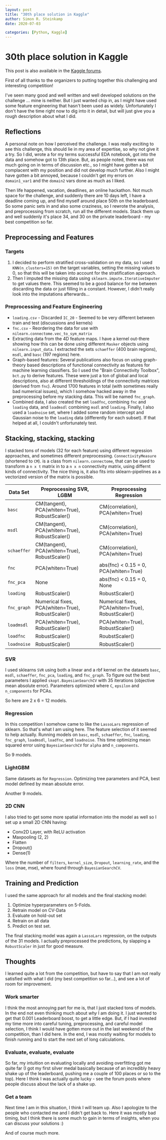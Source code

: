 ```yaml
---
layout: post
title: "30th place solution in Kaggle"
author: Simon R. Steinkamp
date: 2020-07-03

categories: [Python, Kaggle]
---
```

# 30th place solution in Kaggle

This post is also available in the [Kaggle forums](https://www.kaggle.com/c/trends-assessment-prediction/discussion/163744).

First of all thanks to the organizers to putting together this challenging and interesting competition!

I've seen many good and well written and well developed solutions on the challenge ... mine is neither. But I just wanted chip in, as I might have used some feature engineering that hasn't been used as widely. Unfortunately I don't have the time right now to dig into it in detail, but will just give you a rough description about what I did.

## Reflections

A personal note on how I perceived the challenge. I was really exciting to see this challenge, this should lie in my area of expertise, so why not give it a try. So I did, wrote a for my terms successful EDA notebook, got into the data and somehow got to 13th place. But, as people noted, there was not much going on in terms of discussion etc., so I might have gotten a
bit complacent with my position and did not develop much further. Also I might have gotten a bit annoyed, because I couldn't get my errors on `domain1_var1` and the `domain2` vars done as much as I liked.

Then life happened, vacation, deadlines, an online hackathon. Not much space for the challenge, and suddenly there are 10 days left, I have a deadline coming up, and find myself around place 50th on the leaderboard. So some panic sets in and also some craziness, so I rewrote the analysis, and preprocessing from scratch, run all the different models. Stack them up and well suddenly it's place 34, and 30 on the private leaderboard - my best competition so far.

## Preprocessing and Features

### Targets

1. I decided to perform stratified cross-validation on my data, so I used `KNN(n_clusters=15)` on
the target variables, setting the missing values to 0, so that this will be taken
into account for the stratification approach.
2. Then I imputed the missing data using `sklearn.impute.IterativeImputer` to get
values there. This seemed to be a good balance for me between discarding the data
or just filling in a constant. However, I didn't really look into the imputations
afterwards...

### Preprocessing and Feature Engineering

* `loading.csv` - Discarded `IC_20` - Seemed to be very different between train and test (discussions and kernels)
* `fnc.csv` - Reordering the data for use with `nilearn.connectome.vec_to_sym_matrix`
* Extracting data from the 4D feature maps. I have a kernel out-there showing how this can be done using different
`Masker` objects using `nilearn.input_data`. I extracted the sets `schaeffer` (400 brain regions),
`msdl`, and `basc` (197 regions) here.
* Graph-based features: Several publications also focus on using graph-theory based descriptions of functional
connectivity as features for machine learning classifiers. So I used the "Brain Connectivity Toolbox", `bct.py`
to derive features. These were just a ton of global and local descriptions, also at different thresholdings of the
connectivity matrices (derived from `fnc`). Around 1700 features in total (with sometimes really bad numerical
issues), which I somehow hacked away in the preprocessing before my stacking data. This will be named `fnc_graph`.
* Combined data, I also created the set `loadfnc`, combining `fnc` and `loading` data, and `loadmsdl` combining
`msdl` and `loading`. Finally, I also used a `loadnoise` set, where I added some random intercept and Gaussian noise
to the `loading` data (differently for each subset). If that helped at all, I couldn't unfortunately test.

## Stacking, stacking, stacking

I stacked tons of models (32 for each feature) using different regression approaches, and
sometimes different preprocessing. `ConnectivityMeasure` (shortened to `CM`).
is a class from `nilearn.connectome`,
that can be used to transform a `n x t` matrix in to a `n x n` connectivity matrix, using differnt
kinds of connectivity. The nice thing is, it also fits into sklearn-pipelines as a vectorized version
of the matrix is possible.

| Data Set | Preprocessing SVR, LGBM | Preprocessing Regression |
| -------- | ----------------------- | ------------------------ |
| `basc`   | CM(tangent), PCA(whiten=True), RobustScaler() | CM(correlation), PCA(whiten=True) |
| `msdl`   | CM(tangent), PCA(whiten=True), RobustScaler() | CM(correlation), PCA(whiten=True) |
| `schaeffer`   | CM(tangent), PCA(whiten=True), RobustScaler() | CM(correlation), PCA(whiten=True) |
| `fnc`   | PCA(whiten=True) | abs(fnc) < 0.15 = 0,  PCA(whiten=True) |
| `fnc_pca`   | None | abs(fnc) < 0.15 = 0,  None |
| `loading` | RobustScaler() | RobustScaler() |
| `fnc_graph` |Numerical fixes, PCA(whiten=True), RobustScaler() | Numerical fixes, PCA(whiten=True), RobustScaler() |
| `loadmsdl` | PCA(whiten=True), RobustScaler() | PCA(whiten=True), RobustScaler() |
| `loadfnc` | RobustScaler() | RoubstScaler() |
| `loadnoise` | RobustScaler() | RobustScaler()|

### SVR

I used sklearns `SVR` using both a linear and a rbf kernel on the datasets `basc`, `msdl`, `schaeffer`, `fnc_pca`, `loading`, and `fnc_graph`. To figure out the best parameters I applied `skopt.BayesianSearchCV` with 35 iterations (objective mean absolute error). Parameters optimized where `C`, `epsilon` and `n_components` for PCAs.

So here are 2 x 6 = 12 models.

### Regression

In this competition I somehow came to like the `LassoLars` regression of sklearn. So that's what I am using here. The feature selection of it seemed to help actually.
Running models on `basc`, `msdl`, `schaeffer`, `fnc`, `loading`, `fnc_graph`, `loadmsdl`, `loadfnc`, and `loadnoise`. This time optimizing mean squared error using `BayesianSearchCV` for `alpha` and `n_components`.

So 9 models.

### LightGBM

Same datasets as for `Regression`. Optimizing tree parameters and PCA, best model defined by mean absolute error.

Another 9 models.

### 2D CNN

I also tried to get some more spatial information into the model as well
so I set up a small 2D CNN having:

* Conv2D Layer, with ReLU activation
* Maxpooling (2, 2)
* Flatten
* Dropout()
* Dense(1)

Where the number of `filters`, `kernel_size`, `Dropout`, `learning_rate`, and the `loss` (mae, mse), where found through `BayesianSearchCV`.

## Training and Prediction

I used the same approach for all models and the final stacking model:

1. Optimize hyperparameters on 5-Folds.
2. Retrain model on CV-Data
3. Evaluate on hold-out set
4. Retrain on all data
5. Predict on test set.

The final stacking model was again a `LassoLars` regression, on the outputs of the 31 models. I actually preprocessed the predictions, by slapping a `RobustScaler` in just for good measure.

## Thoughts

I learned quite a lot from the competition, but have to say that I am not really satisfied with what I did (my best competition so far...), and see a lot of room for improvement.

### Work smarter

I think the most annoying part for me is, that I just stacked tons of models. In the end not even thinking much about *why* I am doing it. I just wanted to get that 0.001 Leaderboard boost, to get a little edge. But, if I had invested my time more into careful tuning, preprocessing, and careful model selection, I think I would have gotten more out in the last weekend of the competition, than I did here. In the end, I was mostly waiting for models to finish running and to start the next set of long calculations.

### Evaluate, evaluate, evaluate

So far, my intuition on evaluating locally and avoiding overfitting got me quite far (I got my first silver medal basically because of an incredibly heavy shake up of the leaderboard, pushing me a couple of 100 places or so to the top). Here I think I was actually quite lucky - see the forum posts where people discuss about the lack of a shake up.

### Get a team

Next time I am in this situation, I think I will team up. Also I apologize to the people who contacted me and I didn't get back to. Here it was mostly bad timing, but I think there is some much to gain in terms of insights, when you can discuss your solutions :)

And of course much more.